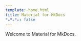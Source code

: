 ```yaml
---
template: home.html
title: Material for MkDocs
ᴴₒᴴₒᴴₒ: false
---
```


Welcome to Material for MkDocs.
